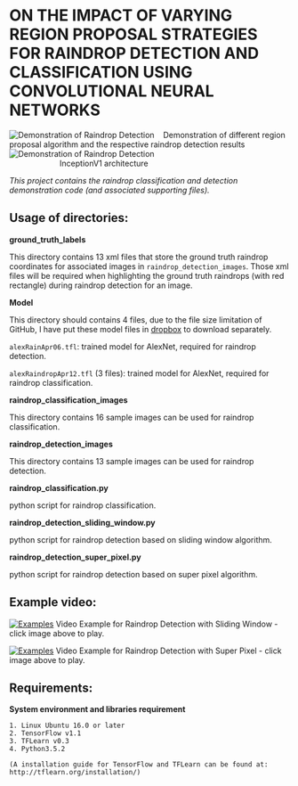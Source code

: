 # ON THE IMPACT OF VARYING REGION PROPOSAL STRATEGIES FOR RAINDROP DETECTION AND CLASSIFICATION USING CONVOLUTIONAL NEURAL NETWORKS

![Demonstration of Raindrop Detection](https://github.com/GTC7788/raindropDetection/blob/master/utils/Example%20of%20Raindrop%20Detection.png)
&nbsp;&nbsp;&nbsp;Demonstration of different region proposal algorithm and the respective raindrop detection results
![Demonstration of Raindrop Detection](https://github.com/GTC7788/raindropDetection/blob/master/utils/InceptionModelV1.png)
&nbsp;&nbsp;&nbsp;&nbsp;&nbsp;&nbsp;&nbsp;&nbsp;&nbsp;&nbsp;&nbsp;&nbsp;&nbsp;&nbsp;&nbsp;&nbsp;
&nbsp;&nbsp;&nbsp;&nbsp;&nbsp;&nbsp;&nbsp;&nbsp;&nbsp;&nbsp;&nbsp;&nbsp;&nbsp;&nbsp;&nbsp;&nbsp;
&nbsp;&nbsp;&nbsp;&nbsp;&nbsp;&nbsp;&nbsp;&nbsp;&nbsp;&nbsp;&nbsp;&nbsp;&nbsp;&nbsp;&nbsp;&nbsp;
&nbsp;&nbsp;&nbsp;&nbsp;&nbsp;&nbsp;&nbsp;&nbsp;&nbsp;&nbsp;&nbsp;&nbsp;&nbsp;&nbsp;&nbsp;&nbsp;
&nbsp;&nbsp;&nbsp;&nbsp;&nbsp;&nbsp;InceptionV1 architecture


*This project contains the raindrop classification and detection demonstration code (and associated supporting files).*

## Usage of directories:

**ground_truth_labels**

This directory contains 13 xml files that store the ground truth raindrop coordinates for associated images in `raindrop_detection_images`.
Those xml files will be required when highlighting the ground truth raindrops (with red rectangle) during raindrop detection for an image.



**Model**

This directory should contains 4 files, due to the file size limitation of GitHub, I have put these model files in [dropbox](https://www.dropbox.com/s/wp6wmn7nmli5e0f/Model.zip?dl=0) 
to download separately.

`alexRainApr06.tfl`: trained model for AlexNet, required for raindrop detection.

`alexRaindropApr12.tfl` (3 files): trained model for AlexNet, required for raindrop classification.



**raindrop_classification_images**

This directory contains 16 sample images can be used for raindrop classification.



**raindrop_detection_images**

This directory contains 13 sample images can be used for raindrop detection.



**raindrop_classification.py**

python script for raindrop classification.



**raindrop_detection_sliding_window.py**

python script for raindrop detection based on sliding window algorithm.



**raindrop_detection_super_pixel.py**

python script for raindrop detection based on super pixel algorithm.

## Example video:
[![Examples](https://github.com/GTC7788/raindropDetection/blob/master/utils/VideoCoverSlidingWindow.png)](https://youtu.be/ImF6VNtrC5Y)
Video Example for Raindrop Detection with Sliding Window - click image above to play.

[![Examples](https://github.com/GTC7788/raindropDetection/blob/master/utils/VideoCoverSuperPixel.png)](https://youtu.be/iuioJEi6GNE)
Video Example for Raindrop Detection with Super Pixel - click image above to play.

## Requirements:

**System environment and libraries requirement**
```$xslt
1. Linux Ubuntu 16.0 or later
2. TensorFlow v1.1
3. TFLearn v0.3
4. Python3.5.2

(A installation guide for TensorFlow and TFLearn can be found at:  http://tflearn.org/installation/)
```

